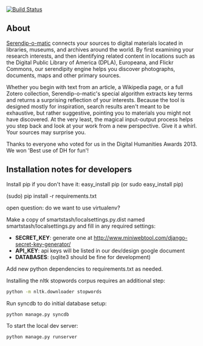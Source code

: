 [![Build Status](https://travis-ci.org/chnm/serendipomatic.png)](https://travis-ci.org/chnm/serendipomatic)

About
-----
[Serendip-o-matic](http://serendipomatic.org/) connects your sources to digital materials
located in libraries, museums, and archives around the world. By first examining your
research interests, and then identifying related content in locations such as the Digital
Public Library of America (DPLA), Europeana, and Flickr Commons, our serendipity engine
helps you discover photographs, documents, maps and other primary sources.

Whether you begin with text from an article, a Wikipedia page, or a full Zotero
collection, Serendip-o-matic's special algorithm extracts key terms and returns a
surprising reflection of your interests. Because the tool is designed mostly for
inspiration, search results aren't meant to be exhaustive, but rather suggestive,
pointing you to materials you might not have discovered. At the very least, the magical
input-output process helps you step back and look at your work from a new perspective.
Give it a whirl. Your sources may surprise you.

Thanks to everyone who voted for us in the Digital Humanities Awards 2013. We won 'Best use of DH for fun'!

Installation notes for developers
---------------------------------

Install pip if you don't have it:
easy_install pip (or sudo easy_install pip)

(sudo) pip install -r requirements.txt

open question: do we want to use virtualenv?

Make a copy of smartstash/localsettings.py.dist named smartstash/localsettings.py
and fill in any required settings:
- **SECRET_KEY**: generate one at http://www.miniwebtool.com/django-secret-key-generator/
- **API_KEY**: api keys will be listed in our dev/design google document
- **DATABASES**: (sqlite3 should be fine for development)


Add new python dependencies to requirements.txt as needed.

Installing the nltk stopwords corpus requires an additional step:

```bash
python -m nltk.downloader stopwords
```

Run syncdb to do initial database setup:

```bash
python manage.py syncdb
```

To start the local dev server:

```bash
python manage.py runserver
```


